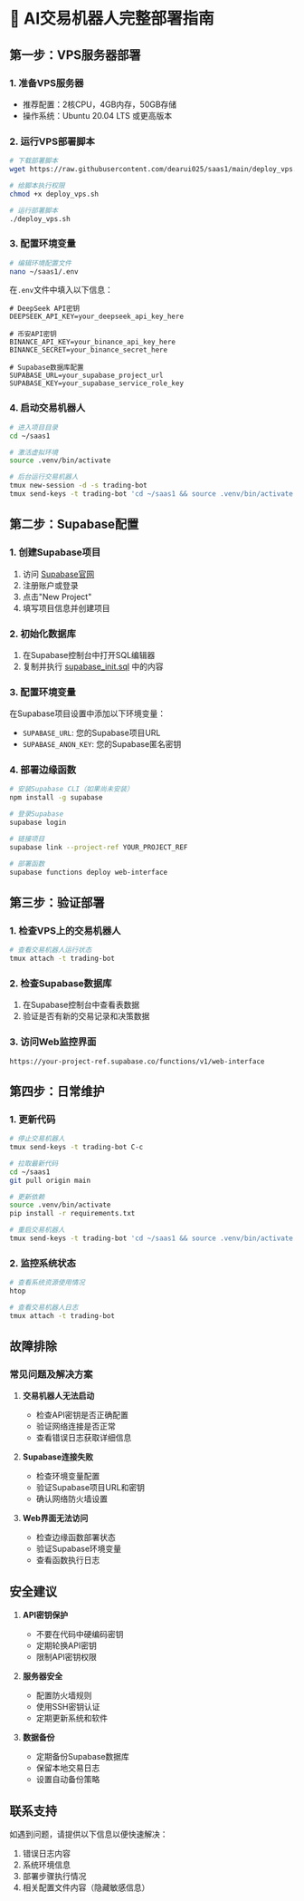 # 🚀 AI交易机器人完整部署指南

## 第一步：VPS服务器部署

### 1. 准备VPS服务器
- 推荐配置：2核CPU，4GB内存，50GB存储
- 操作系统：Ubuntu 20.04 LTS 或更高版本

### 2. 运行VPS部署脚本
```bash
# 下载部署脚本
wget https://raw.githubusercontent.com/dearui025/saas1/main/deploy_vps.sh

# 给脚本执行权限
chmod +x deploy_vps.sh

# 运行部署脚本
./deploy_vps.sh
```

### 3. 配置环境变量
```bash
# 编辑环境配置文件
nano ~/saas1/.env
```

在`.env`文件中填入以下信息：
```env
# DeepSeek API密钥
DEEPSEEK_API_KEY=your_deepseek_api_key_here

# 币安API密钥
BINANCE_API_KEY=your_binance_api_key_here
BINANCE_SECRET=your_binance_secret_here

# Supabase数据库配置
SUPABASE_URL=your_supabase_project_url
SUPABASE_KEY=your_supabase_service_role_key
```

### 4. 启动交易机器人
```bash
# 进入项目目录
cd ~/saas1

# 激活虚拟环境
source .venv/bin/activate

# 后台运行交易机器人
tmux new-session -d -s trading-bot
tmux send-keys -t trading-bot 'cd ~/saas1 && source .venv/bin/activate && python src/deepseekBNB.py' Enter
```

## 第二步：Supabase配置

### 1. 创建Supabase项目
1. 访问 [Supabase官网](https://supabase.com/)
2. 注册账户或登录
3. 点击"New Project"
4. 填写项目信息并创建项目

### 2. 初始化数据库
1. 在Supabase控制台中打开SQL编辑器
2. 复制并执行 [supabase_init.sql](file://c:\Users\Administrator\Desktop\ai-trading-bot-main\supabase_init.sql) 中的内容

### 3. 配置环境变量
在Supabase项目设置中添加以下环境变量：
- `SUPABASE_URL`: 您的Supabase项目URL
- `SUPABASE_ANON_KEY`: 您的Supabase匿名密钥

### 4. 部署边缘函数
```bash
# 安装Supabase CLI（如果尚未安装）
npm install -g supabase

# 登录Supabase
supabase login

# 链接项目
supabase link --project-ref YOUR_PROJECT_REF

# 部署函数
supabase functions deploy web-interface
```

## 第三步：验证部署

### 1. 检查VPS上的交易机器人
```bash
# 查看交易机器人运行状态
tmux attach -t trading-bot
```

### 2. 检查Supabase数据库
1. 在Supabase控制台中查看表数据
2. 验证是否有新的交易记录和决策数据

### 3. 访问Web监控界面
```
https://your-project-ref.supabase.co/functions/v1/web-interface
```

## 第四步：日常维护

### 1. 更新代码
```bash
# 停止交易机器人
tmux send-keys -t trading-bot C-c

# 拉取最新代码
cd ~/saas1
git pull origin main

# 更新依赖
source .venv/bin/activate
pip install -r requirements.txt

# 重启交易机器人
tmux send-keys -t trading-bot 'cd ~/saas1 && source .venv/bin/activate && python src/deepseekBNB.py' Enter
```

### 2. 监控系统状态
```bash
# 查看系统资源使用情况
htop

# 查看交易机器人日志
tmux attach -t trading-bot
```

## 故障排除

### 常见问题及解决方案

1. **交易机器人无法启动**
   - 检查API密钥是否正确配置
   - 验证网络连接是否正常
   - 查看错误日志获取详细信息

2. **Supabase连接失败**
   - 检查环境变量配置
   - 验证Supabase项目URL和密钥
   - 确认网络防火墙设置

3. **Web界面无法访问**
   - 检查边缘函数部署状态
   - 验证Supabase环境变量
   - 查看函数执行日志

## 安全建议

1. **API密钥保护**
   - 不要在代码中硬编码密钥
   - 定期轮换API密钥
   - 限制API密钥权限

2. **服务器安全**
   - 配置防火墙规则
   - 使用SSH密钥认证
   - 定期更新系统和软件

3. **数据备份**
   - 定期备份Supabase数据库
   - 保留本地交易日志
   - 设置自动备份策略

## 联系支持

如遇到问题，请提供以下信息以便快速解决：
1. 错误日志内容
2. 系统环境信息
3. 部署步骤执行情况
4. 相关配置文件内容（隐藏敏感信息）